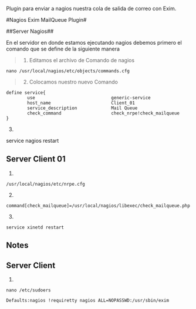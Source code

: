 Plugin para enviar a nagios nuestra cola de salida de correo con Exim.

#Nagios Exim MailQueue Plugin#

##Server Nagios##

En el servidor en donde estamos ejecutando nagios debemos primero el comando que se define de la siguiente manera

> 1. Editamos el archivo de Comando de nagios

`nano /usr/local/nagios/etc/objects/commands.cfg`

> 2. Colocamos nuestro nuevo Comando

```
define service{
        use                             generic-service
       	host_name                       Client_01
        service_description             Mail Queue
        check_command                   check_nrpe!check_mailqueue
}
```


3.
service nagios restart


Server Client 01
-----------------
1.
`/usr/local/nagios/etc/nrpe.cfg`

2.
`command[check_mailqueue]=/usr/local/nagios/libexec/check_mailqueue.php`

3.
`service xinetd restart`

Notes
-----

Server Client
---------------

1.
`nano /etc/sudoers`

`
Defaults:nagios !requiretty
nagios ALL=NOPASSWD:/usr/sbin/exim
`
